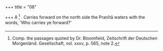 +++
title = "08"

+++
8 [^3] . Carries forward on the north side the Praṇītā waters with the words, 'Who carries ye forward?'


[^3]:  Comp. the passages quoted by Dr. Bloomfield, Zeitschrift der Deutschen Morgenländ. Gesellschaft, vol. xxxv, p. 565, note 2.
